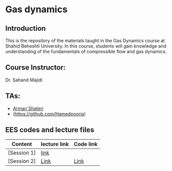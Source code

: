 # Gas dynamics

## Introduction

This is the repository of the materials taught in the Gas Dynamics course at Shahid Beheshti University. In this course, students will gain knowledge and understanding of the fundamentals of compressible flow and gas dynamics.
## Course Instructor:

Dr. Sahand Majidi 

## TAs:

- [Arman Shateri](https://github.com/ArmanShateri)
- (https://github.com/Hamedpooria)



## EES codes and lecture files

| Content                                                                                              | lecture link        | Code link        |
| ---------------------------------------------------------------------------------------------------- | ------------------- | -----------------|
| [Session 1]|[link](https://github.com/ArmanShateri/Gas-Dynamics-Course/blob/main/Presentation_Session1.pptx) |  |
| [Session 2]| [Link](https://github.com/ArmanShateri/Gas-Dynamics-Course/blob/main/Presentation_Session2.pptx) | [Link](https://github.com/ArmanShateri/Gas-Dynamics-Course/blob/main/Session2.EES) |

